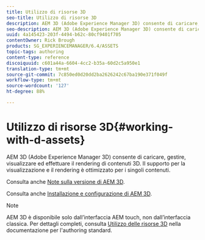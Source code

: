 ```yaml
---
title: Utilizzo di risorse 3D
seo-title: Utilizzo di risorse 3D
description: AEM 3D (Adobe Experience Manager 3D) consente di caricare, gestire, visualizzare ed effettuare il rendering di contenuti 3D. Il supporto per la visualizzazione e il rendering è ottimizzato per i singoli contenuti.
seo-description: AEM 3D (Adobe Experience Manager 3D) consente di caricare, gestire, visualizzare ed effettuare il rendering di contenuti 3D. Il supporto per la visualizzazione e il rendering è ottimizzato per i singoli contenuti.
uuid: 4a145423-203f-4494-b62c-80cf9401f705
contentOwner: Rick Brough
products: SG_EXPERIENCEMANAGER/6.4/ASSETS
topic-tags: authoring
content-type: reference
discoiquuid: c601a44a-6604-4cc2-b35a-60d2c5a950e1
translation-type: tm+mt
source-git-commit: 7c850ed0d20dd2ba2626242c67ba190e371f049f
workflow-type: tm+mt
source-wordcount: '127'
ht-degree: 88%

---
```



# Utilizzo di risorse 3D{#working-with-d-assets}

AEM 3D (Adobe Experience Manager 3D) consente di caricare, gestire, visualizzare ed effettuare il rendering di contenuti 3D. Il supporto per la visualizzazione e il rendering è ottimizzato per i singoli contenuti.

Consulta anche [Note sulla versione di AEM 3D](/help/release-notes/aem3d-release-notes.md).

Consulta anche [Installazione e configurazione di AEM 3D](/help/assets/install-config-3d.md).

>[!NOTE]
>
>AEM 3D è disponibile solo dall’interfaccia AEM touch, non dall’interfaccia classica. Per dettagli completi, consulta [Utilizzo delle risorse 3D](/help/assets/assets-3d.md) nella documentazione per l&#39;authoring standard.

